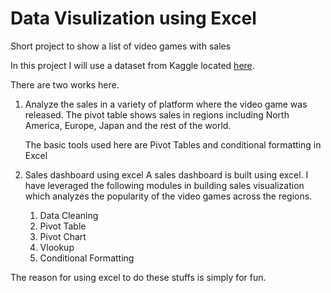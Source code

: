 # Data Visulization using Excel
Short project to show a list of video games with sales

In this project I will use a dataset from Kaggle located [here](https://www.kaggle.com/datasets/gregorut/videogamesales). 

There are two works here. 

1. Analyze the sales in a variety of platform where the video game was released. The pivot table shows sales in regions including North America, Europe, Japan and the rest of the world.  

    The basic tools used here are Pivot Tables and conditional formatting in Excel
 
2. Sales dashboard using excel
    A sales dashboard is built using excel. I have leveraged the following modules in building sales 
    visualization which analyzes the popularity of the video games across the regions. 
    1. Data Cleaning
    2. Pivot Table
    3. Pivot Chart
    4. Vlookup
    5. Conditional Formatting 

The reason for using excel to do these stuffs is simply for fun.
